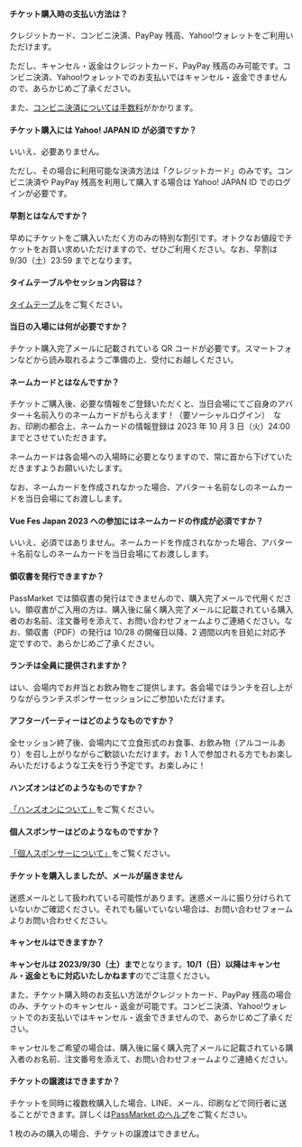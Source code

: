#### チケット購入時の支払い方法は？

クレジットカード、コンビニ決済、PayPay 残高、Yahoo!ウォレットをご利用いただけます。

ただし、キャンセル・返金はクレジットカード、PayPay 残高のみ可能です。コンビニ決済、Yahoo!ウォレットでのお支払いではキャンセル・返金できませんので、あらかじめご了承ください。

また、<u>[コンビニ決済については手数料](https://support.yahoo-net.jp/SccPassmarket/s/article/H000008358)</u>がかかります。

#### チケット購入には Yahoo! JAPAN ID が必須ですか？

いいえ、必要ありません。

ただし、その場合に利用可能な決済方法は「クレジットカード」のみです。コンビニ決済や PayPay 残高を利用して購入する場合は Yahoo! JAPAN ID でのログインが必要です。

#### 早割とはなんですか？

早めにチケットをご購入いただく方のみの特別な割引です。オトクなお値段でチケットをお買い求めいただけますので、ぜひご利用ください。なお、早割は 9/30（土）23:59 までとなります。

#### タイムテーブルやセッション内容は？

[タイムテーブル](/#timetable)をご覧ください。

#### 当日の入場には何が必要ですか？

チケット購入完了メールに記載されている QR コードが必要です。スマートフォンなどから読み取れるようご準備の上、受付にお越しください。

#### ネームカードとはなんですか？

チケットご購入後、必要な情報をご登録いただくと、当日会場にてご自身のアバター＋名前入りのネームカードがもらえます！（要ソーシャルログイン）　なお、印刷の都合上、ネームカードの情報登録は 2023 年 10 月 3 日（火）24:00 までとさせていただきます。

ネームカードは各会場への入場時に必要となりますので、常に首から下げていただきますようお願いいたします。

なお、ネームカードを作成されなかった場合、アバター＋名前なしのネームカードを当日会場にてお渡しします。

#### Vue Fes Japan 2023 への参加にはネームカードの作成が必須ですか？

いいえ、必須ではありません。ネームカードを作成されなかった場合、アバター＋名前なしのネームカードを当日会場にてお渡しします。

#### 領収書を発行できますか？

PassMarket では領収書の発行はできませんので、購入完了メールで代用ください。領収書がご入用の方は、購入後に届く購入完了メールに記載されている購入者のお名前、注文番号を添えて、お問い合わせフォームよりご連絡ください。なお、領収書（PDF）の発行は 10/28 の開催日以降、2 週間以内を目処に対応予定ですので、あらかじめご了承ください。

#### ランチは全員に提供されますか？

はい、会場内でお弁当とお飲み物をご提供します。各会場ではランチを召し上がりながらランチスポンサーセッションにご参加いただけます。

#### アフターパーティーはどのようなものですか？

全セッション終了後、会場内にて立食形式のお食事、お飲み物（アルコールあり）を召し上がりながらご歓談いただけます。お 1 人で参加される方でもお楽しみいただけるような工夫を行う予定です。お楽しみに！

#### ハンズオンはどのようなものですか？

[「ハンズオンについて」](/#handson)をご覧ください。

#### 個人スポンサーはどのようなものですか？

[「個人スポンサーについて」](/#personal-sponsor)をご覧ください。

#### チケットを購入しましたが、メールが届きません

迷惑メールとして扱われている可能性があります。迷惑メールに振り分けられていないかご確認ください。それでも届いていない場合は、お問い合わせフォームよりお問い合わせください。

#### キャンセルはできますか？

**キャンセルは 2023/9/30（土）まで**となります。**10/1（日）以降はキャンセル・返金ともに対応いたしかねます**のでご注意ください。

また、チケット購入時のお支払い方法がクレジットカード、PayPay 残高の場合のみ、チケットのキャンセル・返金が可能です。コンビニ決済、Yahoo!ウォレットでのお支払いではキャンセル・返金できませんので、あらかじめご了承ください。

キャンセルをご希望の場合は、購入後に届く購入完了メールに記載されている購入者のお名前、注文番号を添えて、お問い合わせフォームよりご連絡ください。

#### チケットの譲渡はできますか？

チケットを同時に複数枚購入した場合、LINE、メール、印刷などで同行者に送ることができます。詳しくは<u>[PassMarket のヘルプ](https://blog-passmarket.yahoo.co.jp/archives/assign.html)</u>をご覧ください。

1 枚のみの購入の場合、チケットの譲渡はできません。
